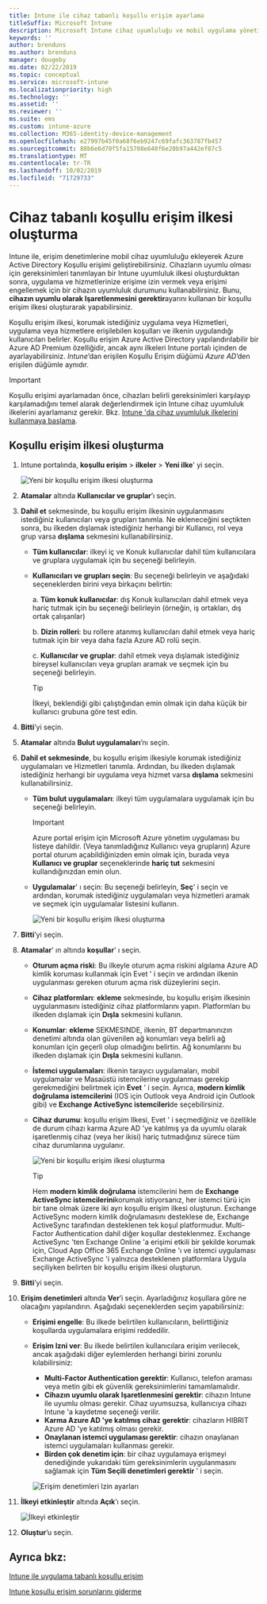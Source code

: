 ```yaml
---
title: Intune ile cihaz tabanlı koşullu erişim ayarlama
titleSuffix: Microsoft Intune
description: Microsoft Intune cihaz uyumluluğu ve mobil uygulama yönetimi temelinde cihaz tabanlı koşullu erişim ilkesi oluşturmayı öğrenin.
keywords: ''
author: brenduns
ms.author: brenduns
manager: dougeby
ms.date: 02/22/2019
ms.topic: conceptual
ms.service: microsoft-intune
ms.localizationpriority: high
ms.technology: ''
ms.assetid: ''
ms.reviewer: ''
ms.suite: ems
ms.custom: intune-azure
ms.collection: M365-identity-device-management
ms.openlocfilehash: e27997b45f0a68f6eb9247c69fafc363787fb457
ms.sourcegitcommit: 88b6e6d70f5fa15708e640f6e20b97a442ef07c5
ms.translationtype: MT
ms.contentlocale: tr-TR
ms.lasthandoff: 10/02/2019
ms.locfileid: "71729733"
---
```

# <a name="create-a-device-based-conditional-access-policy"></a>Cihaz tabanlı koşullu erişim ilkesi oluşturma

Intune ile, erişim denetimlerine mobil cihaz uyumluluğu ekleyerek Azure Active Directory Koşullu erişimi geliştirebilirsiniz. Cihazların uyumlu olması için gereksinimleri tanımlayan bir Intune uyumluluk ilkesi oluşturduktan sonra, uygulama ve hizmetlerinize erişime izin vermek veya erişimi engellemek için bir cihazın uyumluluk durumunu kullanabilirsiniz. Bunu, **cihazın uyumlu olarak Işaretlenmesini gerektir**ayarını kullanan bir koşullu erişim ilkesi oluşturarak yapabilirsiniz.  

Koşullu erişim ilkesi, korumak istediğiniz uygulama veya Hizmetleri, uygulama veya hizmetlere erişilebilen koşulları ve ilkenin uygulandığı kullanıcıları belirler. Koşullu erişim Azure Active Directory yapılandırılabilir bir Azure AD Premium özelliğidir, ancak aynı ilkeleri Intune portalı içinden de ayarlayabilirsiniz. *Intune*’dan erişilen Koşullu Erişim düğümü *Azure AD*’den erişilen düğümle aynıdır.  

> [!IMPORTANT]
> Koşullu erişimi ayarlamadan önce, cihazları belirli gereksinimleri karşılayıp karşılamadığını temel alarak değerlendirmek için Intune cihaz uyumluluk ilkelerini ayarlamanız gerekir. Bkz. [Intune 'da cihaz uyumluluk ilkelerini kullanmaya başlama](device-compliance-get-started.md).

## <a name="create-conditional-access-policy"></a>Koşullu erişim ilkesi oluşturma

1. Intune portalında, **koşullu erişim** > **ilkeler** > **Yeni ilke**' yi seçin.
   
    ![Yeni bir koşullu erişim ilkesi oluşturma](./media/create-conditional-access-intune/create-ca.png)
 
2. **Atamalar** altında **Kullanıcılar ve gruplar**’ı seçin. 
3. **Dahil et** sekmesinde, bu koşullu erişim ilkesinin uygulanmasını istediğiniz kullanıcıları veya grupları tanımla. Ne ekleneceğini seçtikten sonra, bu ilkeden dışlamak istediğiniz herhangi bir Kullanıcı, rol veya grup varsa **dışlama** sekmesini kullanabilirsiniz.  
    - **Tüm kullanıcılar**: ilkeyi iç ve Konuk kullanıcılar dahil tüm kullanıcılara ve gruplara uygulamak için bu seçeneği belirleyin.
  
    - **Kullanıcıları ve grupları seçin**: Bu seçeneği belirleyin ve aşağıdaki seçeneklerden birini veya birkaçını belirtin:
  
      a. **Tüm konuk kullanıcılar**: dış Konuk kullanıcıları dahil etmek veya hariç tutmak için bu seçeneği belirleyin (örneğin, iş ortakları, dış ortak çalışanlar)
       
      b. **Dizin rolleri**: bu rollere atanmış kullanıcıları dahil etmek veya hariç tutmak için bir veya daha fazla Azure AD rolü seçin.
      
      c. **Kullanıcılar ve gruplar**: dahil etmek veya dışlamak istediğiniz bireysel kullanıcıları veya grupları aramak ve seçmek için bu seçeneği belirleyin.
     
       > [!TIP]  
       > İlkeyi, beklendiği gibi çalıştığından emin olmak için daha küçük bir kullanıcı grubuna göre test edin.
4. **Bitti**’yi seçin.
5. **Atamalar** altında **Bulut uygulamaları**’nı seçin. 
6. **Dahil et sekmesinde**, bu koşullu erişim ilkesiyle korumak istediğiniz uygulamaları ve Hizmetleri tanımla. Ardından, bu ilkeden dışlamak istediğiniz herhangi bir uygulama veya hizmet varsa **dışlama** sekmesini kullanabilirsiniz.
    - **Tüm bulut uygulamaları**: ilkeyi tüm uygulamalara uygulamak için bu seçeneği belirleyin.
      > [!IMPORTANT]  
      > Azure portal erişim için Microsoft Azure yönetim uygulaması bu listeye dahildir. (Veya tanımladığınız Kullanıcı veya grupların) Azure portal oturum açabildiğinizden emin olmak için, burada veya **Kullanıcı ve gruplar** seçeneklerinde **hariç tut** sekmesini kullandığınızdan emin olun. 

    - **Uygulamalar**' ı seçin: Bu seçeneği belirleyin, **Seç**' i seçin ve ardından, korumak istediğiniz uygulamaları veya hizmetleri aramak ve seçmek için uygulamalar listesini kullanın.
    
      ![Yeni bir koşullu erişim ilkesi oluşturma](./media/create-conditional-access-intune/create-ca-select-apps.png)

7. **Bitti**’yi seçin.
8. **Atamalar**' ın altında **koşullar**' ı seçin.
    - **Oturum açma riski**: Bu ilkeyle oturum açma riskini algılama Azure AD kimlik koruması kullanmak için Evet ' i seçin ve ardından ilkenin uygulanması gereken oturum açma risk düzeylerini seçin.
    - **Cihaz platformları**: **ekleme** sekmesinde, bu koşullu erişim ilkesinin uygulanmasını istediğiniz cihaz platformlarını yapın. Platformları bu ilkeden dışlamak için **Dışla** sekmesini kullanın.
    - **Konumlar**: **ekleme** SEKMESINDE, ilkenin, BT departmanınızın denetimi altında olan güvenilen ağ konumları veya belirli ağ konumları için geçerli olup olmadığını belirtin. Ağ konumlarını bu ilkeden dışlamak için **Dışla** sekmesini kullanın. 
    - **İstemci uygulamaları**: ilkenin tarayıcı uygulamaları, mobil uygulamalar ve Masaüstü istemcilerine uygulanması gerekip gerekmediğini belirtmek için **Evet** ' i seçin. Ayrıca, **modern kimlik doğrulama istemcilerini** (IOS için Outlook veya Android için Outlook gibi) ve **Exchange ActiveSync istemcileri**de seçebilirsiniz.
    - **Cihaz durumu**: koşullu erişim Ilkesi, Evet ' i seçmediğiniz ve özellikle de durum cihazı karma Azure AD 'ye katılmış ya da uyumlu olarak işaretlenmiş cihaz (veya her ikisi) hariç tutmadığınız sürece tüm cihaz durumlarına uygulanır.
    
      ![Yeni bir koşullu erişim ilkesi oluşturma](./media/create-conditional-access-intune/create-ca-device-platforms.png)

      > [!TIP]  
      > Hem **modern kimlik doğrulama** istemcilerini hem de **Exchange ActiveSync istemcilerini**korumak istiyorsanız, her istemci türü için bir tane olmak üzere iki ayrı koşullu erişim ilkesi oluşturun. Exchange ActiveSync modern kimlik doğrulamasını desteklese de, Exchange ActiveSync tarafından desteklenen tek koşul platformudur. Multi-Factor Authentication dahil diğer koşullar desteklenmez. Exchange ActiveSync 'ten Exchange Online 'a erişimi etkili bir şekilde korumak için, Cloud App Office 365 Exchange Online 'ı ve istemci uygulaması Exchange ActiveSync 'i yalnızca desteklenen platformlara Uygula seçiliyken belirten bir koşullu erişim ilkesi oluşturun.

9. **Bitti**’yi seçin.
10. **Erişim denetimleri** altında **Ver**’i seçin. Ayarladığınız koşullara göre ne olacağını yapılandırın.  Aşağıdaki seçeneklerden seçim yapabilirsiniz:
    - **Erişimi engelle**: Bu ilkede belirtilen kullanıcıların, belirttiğiniz koşullarda uygulamalara erişimi reddedilir.
    - **Erişim Izni ver**: Bu ilkede belirtilen kullanıcılara erişim verilecek, ancak aşağıdaki diğer eylemlerden herhangi birini zorunlu kılabilirsiniz:
      - **Multi-Factor Authentication gerektir**: Kullanıcı, telefon araması veya metin gibi ek güvenlik gereksinimlerini tamamlamalıdır.
      - **Cihazın uyumlu olarak Işaretlenmesini gerektir**: cihazın Intune ile uyumlu olması gerekir. Cihaz uyumsuzsa, kullanıcıya cihazı Intune 'a kaydetme seçeneği verilir. 
      - **Karma Azure AD 'ye katılmış cihaz gerektir**: cihazların HIBRIT Azure AD 'ye katılmış olması gerekir.
      - **Onaylanan istemci uygulaması gerektir**: cihazın onaylanan istemci uygulamaları kullanması gerekir. 
      - **Birden çok denetim için**: bir cihaz uygulamaya erişmeyi denediğinde yukarıdaki tüm gereksinimlerin uygulanmasını sağlamak için **Tüm Seçili denetimleri gerektir** ' i seçin.
    
      ![Erişim denetimleri Izin ayarları](./media/create-conditional-access-intune/create-ca-grant-access-settings.png)
 
11. **İlkeyi etkinleştir** altında **Açık**’ı seçin.
     
     ![İlkeyi etkinleştir](./media/create-conditional-access-intune/enable-policy.png)

12. **Oluştur**’u seçin.

## <a name="see-also"></a>Ayrıca bkz:
[Intune ile uygulama tabanlı koşullu erişim](app-based-conditional-access-intune.md)

[Intune koşullu erişim sorunlarını giderme](https://support.microsoft.com/help/4456106)
